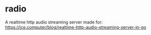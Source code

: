 # radio
A realtime http audio streaming server made for: https://ice.computer/blog/realtime-http-audio-streaming-server-in-go
